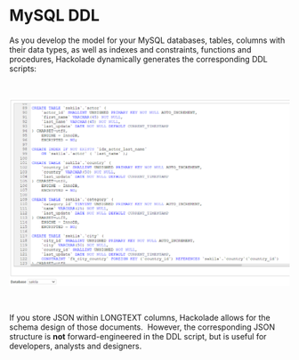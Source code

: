 # MySQL DDL

As you develop the model for your MySQL databases, tables, columns with their data types, as well as indexes and constraints, functions and procedures, Hackolade dynamically generates the corresponding DDL scripts:

&nbsp;

![MySQL DDL Forward-Engineering](<lib/MariaDB%20DDL%20Forward-Engineering.png>)

&nbsp;

If you store JSON within LONGTEXT columns, Hackolade allows for the schema design of those documents.&nbsp; However, the corresponding JSON structure is **not** forward-engineered in the DDL script, but is useful for developers, analysts and designers.

